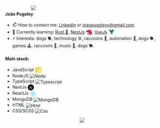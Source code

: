 <div style="display: inline_block"><br>

   <img align="right" width="420" src="https://i.imgur.com/Cj5ebJp.png"/>

   #### João Pugsley

   - 📫 How to contact me: <a href="https://www.linkedin.com/in/joaopugsley" target="_blank">LinkedIn</a> or <a href="mailto:joaopugsleyy@gmail.com" target="_blank">joaopugsleyy@gmail.com</a>
   - 🧠 Currently learning: <a href="https://www.rust-lang.org/" target="_blank">Rust 🦀</a>, <a href="https://nestjs.com/" target="_blank">NestJs</a> <img align="center" alt="NestJs" height="20" src="https://raw.githubusercontent.com/devicons/devicon/master/icons/nestjs/nestjs-plain.svg">, <a href="https://vuejs.org/" target="_blank">VueJs</a> <img align="center" alt="VueJs" height="20" src="https://raw.githubusercontent.com/devicons/devicon/master/icons/vuejs/vuejs-original.svg">
   - ⚡ Interests: dogs 🐕, technology ⚙, raccoons 🦝, automation 🤖, dogs 🐕, games 🕹, raccoons 🦝, music 🎵, dogs 🐕.

   #### Main stack:
   - JavaScript <img align="center" alt="Javascript" height="20" src="https://raw.githubusercontent.com/devicons/devicon/master/icons/javascript/javascript-plain.svg">
   - NodeJS <img align="center" alt="Node" height="20" src="https://cdn.jsdelivr.net/gh/devicons/devicon/icons/nodejs/nodejs-plain-wordmark.svg"/>
   - TypeScript <img align="center" alt="Typescript" height="20" src="https://cdn.jsdelivr.net/gh/devicons/devicon/icons/typescript/typescript-plain.svg"/>
   - NextJs <img align="center" alt="NextJs" height="20" src="https://raw.githubusercontent.com/devicons/devicon/master/icons/nextjs/nextjs-original.svg"/>
   - ReactJs <img align="center" alt="ReactJs" height="20" src="https://raw.githubusercontent.com/devicons/devicon/master/icons/react/react-original.svg"/>
   - MongoDB <img align="center" alt="MongoDB" height="20" src="https://cdn.jsdelivr.net/gh/devicons/devicon/icons/mongodb/mongodb-plain-wordmark.svg"/>
   - HTML <img align="center" alt="Html" height="20" src="https://cdn.jsdelivr.net/gh/devicons/devicon/icons/html5/html5-plain.svg"/>
   - CSS/SCSS <img align="center" alt="Css" height="20" src="https://cdn.jsdelivr.net/gh/devicons/devicon/icons/css3/css3-plain-wordmark.svg"/>

</div>

<div align="center">
    <img width="350em" src="https://github-readme-stats.vercel.app/api/top-langs/?username=insannityxd&layout=compact&langs_count=7&theme=radical"/> 
</div>